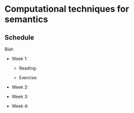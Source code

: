 # Computational techniques for semantics



## Schedule

Blah

-   Week 1:

    -   Reading:

    -   Exercise:

-   Week 2:

-   Week 3:

-   Week 4:
